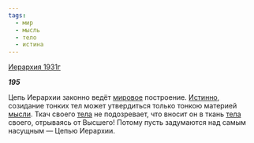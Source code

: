 ```yaml
---
tags:
  - мир
  - мысль
  - тело
  - истина
---
```

[Иерархия 1931г](https://127.0.0.1:4002/agni/1931)

___195___

Цепь Иерархии законно ведёт [мировое](../../../tags/#мир) построение. [Истинно](../../../tags/#истина), созидание тонких тел может утвердиться только тонкою материей [мысли](../../../tags/#мысль). Ткач своего [тела](../../../tags/#тело) не подозревает, что вносит он в ткань [тела](../../../tags/#тело) своего, отрываясь от Высшего! Потому пусть задумаются над самым насущным — Цепью Иерархии.   

